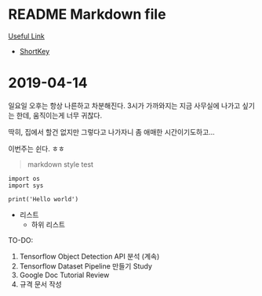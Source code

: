 # README Markdown file

[Useful Link](https://github.com/elemag1414/GitHub_VSCode/blob/master/usefulLink.md)
* [ShortKey](https://github.com/elemag1414/GitHub_VSCode/blob/master/shortkey.md)

# 2019-04-14
일요일 오후는 항상 나른하고 차분해진다.
3시가 가까와지는 지금
사무실에 나가고 싶기는 한데,
움직이는게 너무 귀찮다.

딱히, 
집에서 할건 없지만 
그렇다고 나가자니 
좀 애매한 시간이기도하고...

이번주는 쉰다. ㅎㅎ

>markdown style test
```
import os
import sys

print('Hello world')
```

* 리스트 
    * 하위 리스트 


TO-DO:
1. Tensorflow Object Detection API 분석 (계속)
2. Tensorflow Dataset Pipeline 만들기 Study
3. Google Doc Tutorial Review
4. 규격 문서 작성
